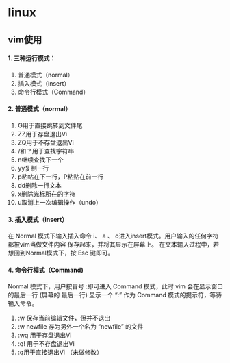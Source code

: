 # linux

## vim使用

#### 1. 三种运行模式：

1. 普通模式（normal）  
2. 插入模式（insert）  
3. 命令行模式（Command）

#### 2. 普通模式（normal）

1. G用于直接跳转到文件尾
2. ZZ用于存盘退出Vi
3. ZQ用于不存盘退出Vi
4. /和？用于查找字符串
5. n继续查找下一个
6. yy复制一行
7. p粘帖在下一行，P粘贴在前一行
8. dd删除一行文本
9. x删除光标所在的字符
10. u取消上一次编辑操作（undo）

#### 3. 插入模式（insert）

在 Normal 模式下输入插入命令 i、 a 、 o进入insert模式。用户输入的任何字符都被vim当做文件内容
保存起来，并将其显示在屏幕上。
在文本输入过程中，若想回到Normal模式下，按 Esc 键即可。

#### 4. 命令行模式（Command)

Normal 模式下，用户按冒号 :即可进入 Command 模式，此时 vim 会在显示窗口的最后一行 (屏幕的
最后一行) 显示一个 “:” 作为 Command 模式的提示符，等待输入命令。

1. :w 保存当前编辑文件，但并不退出
2. :w newfile 存为另外一个名为 “newfile” 的文件
3. :wq 用于存盘退出Vi
4. :q! 用于不存盘退出Vi
5. :q用于直接退出Vi （未做修改）
